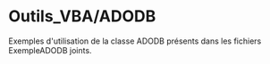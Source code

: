 # Outils_VBA/ADODB
 
Exemples d'utilisation de la classe ADODB présents dans les fichiers ExempleADODB joints.
